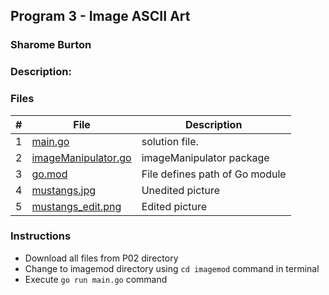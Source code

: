 ## Program 3 - Image ASCII Art
### Sharome Burton
### Description:




### Files

|   #   | File                       | Description                                                |
| :---: | -------------------------- | ---------------------------------------------------------- |
|   1   | [main.go](./imagemod/main.go)     | solution file.                                             |
|   2   | [imageManipulator.go](./imagemod/imageManipulator.go)           | imageManipulator package                     |
|   3   | [go.mod](./imagemod/go.mod)           | File defines path of Go module                   |
|   4   | [mustangs.jpg](./imagemod/mustangs.jpg)         | Unedited picture                         |
|   5   | [mustangs_edit.png](./imagemod/mustangs_edit.png)         | Edited picture                         |


### Instructions
- Download all files from P02 directory
- Change to imagemod directory using `cd imagemod` command in terminal
- Execute `go run main.go` command